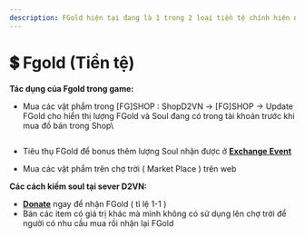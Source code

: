 ```yaml
---
description: FGold hiện tại đang là 1 trong 2 loại tiền tệ chính hiện nay tại sever D2VN
---
```


# 💲 Fgold (Tiền tệ)

**Tác dụng của Fgold trong game:**

*   Mua các vật phẩm trong \[FG]SHOP : ShopD2VN -> \[FG]SHOP -> Update FGold cho hiển thị lượng FGold và Soul đang có trong tài khoản trước khi mua đồ bán trong Shop\


    <figure><img src="https://i0.wp.com/diablo2-vn.com/tm/app/uploads/2024/02/soul.png?resize=482%2C310&#x26;ssl=1" alt=""><figcaption></figcaption></figure>
* Tiêu thụ FGold để bonus thêm lượng Soul nhận được ở [**Exchange Event**](https://diablo2-vn.com/tm/event/huong-dan-doi-soul-tu-event-exchange-ss20/)
* Mua các vật phẩm trên chợ trời ( Market Place ) trên web

**Các cách kiếm soul tại sever D2VN:**

* [**Donate**](https://diablo2-vn.com/tm/donate) ngay để nhận FGold ( tỉ lệ 1-1 )
* Bán các item có giá trị khác mà mình không có sử dụng lên chợ trời để người có nhu cầu mua rồi nhận lại FGold
